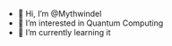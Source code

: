 - 👋 Hi, I’m @Mythwindel
- 👀 I’m interested in Quantum Computing
- 🌱 I’m currently learning it

<!---
Mythwindel/Mythwindel is a ✨ special ✨ repository because its `README.md` (this file) appears on your GitHub profile.
You can click the Preview link to take a look at your changes.
--->
